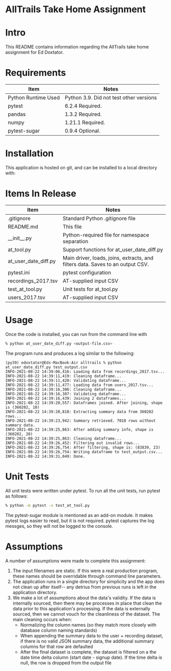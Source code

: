 # AllTrails Take Home Assignment

# Intro
This README contains information regarding the AllTrails take home assignment for Ed Doxtator.

# Requirements

| Item | Notes |
---|---
| Python Runtime Used | Python 3.9. Did not test other versions |
| pytest | 6.2.4 Required. |
| pandas | 1.3.2 Required. |
| numpy | 1.21.1 Required. |
| pytest-sugar | 0.9.4 Optional. |


# Installation

This application is hosted on git, and can be installed to a local directory with:

# Items In Release
| Item | Notes |
---|---
| .gitignore | Standard Python .gitignore file |
| README.md | This file | 
| \_\_init__.py | Python-required file for namespace separation |
| at\_tool.py | Support functions for at\_user\_date\_diff.py |
| at\_user\_date\_diff.py | Main driver, loads, joins, extracts, and filters data. Saves to an output CSV. |
| pytest.ini | pytest configuration|
| recordings_2017.tsv	| AT-supplied input CSV |
| test\_at\_tool.py | Unit tests for at\_tool.py|
| users_2017.tsv | AT-supplied input CSV |

# Usage
Once the code is installed, you can run from the command line with

```bash
% python at_user_date_diff.py <output-file.csv>
```

The program runs and produces a log similar to the following:

```
(py39) edoxtator@Eds-MacBook-Air alltrails % python at_user_date_diff.py test_output.csv 
INFO-2021-08-22 14:39:06,416: Loading data from recordings_2017.tsv...
INFO-2021-08-22 14:39:11,419: Cleaning dataframe...
INFO-2021-08-22 14:39:11,420: Validating dataframe...
INFO-2021-08-22 14:39:11,477: Loading data from users_2017.tsv...
INFO-2021-08-22 14:39:16,306: Cleaning dataframe...
INFO-2021-08-22 14:39:16,307: Validating dataframe...
INFO-2021-08-22 14:39:16,439: Joining 2 dataframes... 
INFO-2021-08-22 14:39:20,557: Dataframes joined. After joining, shape is (360202, 10)
INFO-2021-08-22 14:39:20,810: Extracting summary data from 360202 rows...
INFO-2021-08-22 14:39:23,942: Summary retrieved. 7018 rows without summary data.
INFO-2021-08-22 14:39:25,863: After adding summary info, shape is (360202, 20)
INFO-2021-08-22 14:39:25,863: Cleaning dataframe...
INFO-2021-08-22 14:39:26,452: Filtering out invalid rows...
INFO-2021-08-22 14:39:26,754: After filtering, shape is: (83839, 23)
INFO-2021-08-22 14:39:26,754: Writing dataframe to test_output.csv...
INFO-2021-08-22 14:39:31,049: Done.

```


# Unit Tests

All unit tests were written under pytest. To run all the unit tests, run pytest as follows:

```bash
% python -m pytest -v test_at_tool.py
```

The pytest-sugar module is mentioned as an add-on module. It makes pytest logs easier to read, but it is not required. pytest captures the log messges, so they will not be logged to the console.

# Assumptions
A number of assumptions were made to complete this assignment:

1. The input filenames are static. If this were a real production program, these names should be overridable through command line parameters.
2. The application runs in a single directory for simplicity and the app does not clean up after itself-- any detrius from previous runs is left in the application directory.
3. We make a lot of assumptions about the data's validity. If the data is internally sourced, then there may be processes in place that clean the data prior to this application's processing. If the data is externally sourced, then we cannot vouch for the cleanliness of the dataset. The main cleaning occurs when:
	* Normalizing the column names (so they match more closely with database column naming standards)
	* When appending the summary data to the user + recording dataset, if there is no valid JSON summary data, the additional summary columns for that row are defaulted
	* After the final dataset is complete, the dataset is filtered on a the date time delta column (start date - signup date). If the time delta is null, the row is dropped from the output file


